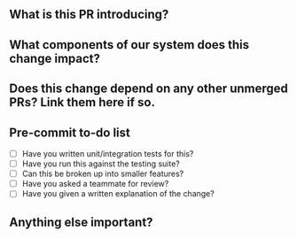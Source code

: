## What is this PR introducing?


## What components of our system does this change impact?


## Does this change depend on any other unmerged PRs? Link them here if so.


## Pre-commit to-do list

- [ ] Have you written unit/integration tests for this?
- [ ] Have you run this against the testing suite?
- [ ] Can this be broken up into smaller features?
- [ ] Have you asked a teammate for review?
- [ ] Have you given a written explanation of the change?

## Anything else important?

